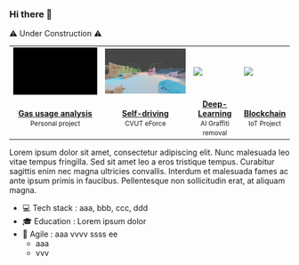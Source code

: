 ### Hi there 👋

⚠️ Under Construction ⚠️

<table>
<tr><td><img src="gas.gif"></td><td><img src="car.gif"></td><td><img src="gra.gif"></td><td><img src="bird.gif"></td></tr>
<tr>
	<td align="center"><a href=""><b>Gas usage analysis</b></a><br><small>Personal project</small></td>
	<td align="center"><a href=""><b>Self-driving</b></a><br><small>CVUT eForce</small></td>
	<td align="center"><a href=""><b>Deep-Learning</b></a><br><small>AI Graffiti removal</small></td>
	<td align="center"><a href=""><b>Blockchain</b></a><br><small>IoT Project</small></td>
</tr>
</table>

Lorem ipsum dolor sit amet, consectetur adipiscing elit. Nunc malesuada leo vitae tempus fringilla. Sed sit amet leo a eros tristique tempus. Curabitur sagittis enim nec magna ultricies convallis. Interdum et malesuada fames ac ante ipsum primis in faucibus. Pellentesque non sollicitudin erat, at aliquam magna.

- 💻 Tech stack : aaa, bbb, ccc, ddd
- 🎓 Education : Lorem ipsum dolor
- 🚀 Agile : aaa vvvv ssss ee
	- aaa 
	- vvv
